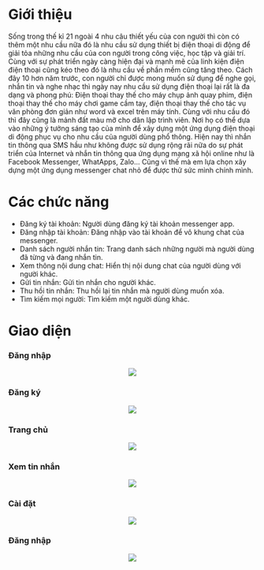 # Giới thiệu
Sống trong thế kỉ 21 ngoài 4 nhu câu thiết yếu của con người thì còn có thêm một nhu cầu nữa đó là nhu cầu sử dụng thiết bị điện thoại di động để giải tỏa những nhu cầu của con người trong công việc, học tập và giải trí.
Cùng với sự phát triển ngày càng hiện đại và mạnh mẽ của linh kiện điện điện thoại cũng kéo theo đó là nhu cầu về phần mềm cũng tăng theo. Cách đây 10 hơn năm trước, con người chỉ được mong muốn sử dụng để nghe gọi, nhắn tin và nghe nhạc thì ngày nay nhu cầu sử dụng điện thoại lại rất là đa dạng và phong phú: Điện thoại thay thế cho máy chụp ảnh quay phim, điện thoại thay thế cho máy chơi game cầm tay, điện thoại thay thế cho tác vụ văn phòng đơn giản như word và excel trên máy tính.
Cùng với nhu cầu đó thì đây cũng là mảnh đất màu mỡ cho dân lập trình viên. Nơi họ có thể dựa vào những ý tưởng sáng tạo của mình để xây dựng một ứng dụng điện thoại di động phục vụ cho nhu cầu của người dùng phổ thông.
Hiện nay thì nhắn tin thông qua SMS hầu như không được sử dụng rộng rãi nữa do sự phát triển của Internet và nhắn tin thông qua ứng dụng mạng xã hội online như là Facebook Messenger, WhatApps, Zalo... Cũng vì thế mà em lựa chọn xây dựng một ứng dụng messenger chat nhỏ để được thử sức mình chính mình.
# Các chức năng
- Đăng ký tài khoản: Người dùng đăng ký tài khoản messenger app.
- Đăng nhập tài khoản: Đăng nhập vào tài khoản để vô khung chat của messenger.
- Danh sách người nhắn tin: Trang danh sách những người mà người dùng đã từng và đang nhắn tin.
- Xem thông nội dung chat: Hiển thị nội dung chat của người dùng với người khác.
- Gửi tin nhắn: Gửi tin nhắn cho người khác. 
- Thu hồi tin nhắn: Thu hồi lại tin nhắn mà người dùng muốn xóa.
- Tìm kiếm mọi người: Tìm kiếm một người dùng khác.
# Giao diện
<h3>Đăng nhập</h3>
<div align="center">
  <img src="https://github.com/jennydo2000/Android-MessengerApp/blob/master/shortcuts/login.png">
</div>
<h3>Đăng ký</h3>
<div align="center">
  <img src="https://github.com/jennydo2000/Android-MessengerApp/blob/master/shortcuts/register.png">
</div>
<h3>Trang chủ</h3>
<div align="center">
  <img src="https://github.com/jennydo2000/Android-MessengerApp/blob/master/shortcuts/home.png">
</div>
<h3>Xem tin nhắn</h3>
<div align="center">
  <img src="https://github.com/jennydo2000/Android-MessengerApp/blob/master/shortcuts/message.png">
</div>
<h3>Cài đặt</h3>
<div align="center">
  <img src="https://github.com/jennydo2000/Android-MessengerApp/blob/master/shortcuts/setting.png">
</div>
<h3>Đăng nhập</h3>
<div align="center">
  <img src="https://github.com/jennydo2000/Android-MessengerApp/blob/master/shortcuts/login.png">
</div>
